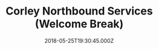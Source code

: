 ---
date: 2018-05-25T19:30:45.000Z
title: Corley Northbound Services (Welcome Break)
latitude: 52.47101015013874
longitude: -1.5466750575302057
category: checkin
---
